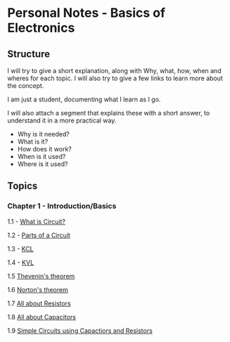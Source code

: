 # Personal Notes - Basics of Electronics 
## Structure
I will try to give a short explanation, along with Why, what, how, when and wheres for each topic. I will also try to give a few links to learn more about the concept. 

I am just a student, documenting what I learn as I go. 

I will also attach a segment that explains these with a short answer, to understand it in a more practical way.
- Why is it needed? 
- What is it?
- How does it work?
- When is it used?
- Where is it used?


## Topics
### Chapter 1 - Introduction/Basics
1.1 - [What is Circuit?](01-Basics/1.1-Circuit.md)

1.2 - [Parts of a Circuit](01-Basics/1.2-Parts.md)

1.3 - [KCL](01-Basics/1.3-KCL.md)

1.4 - [KVL](01-Basics/1.4-KVL.md)

1.5 [Thevenin's theorem](01-Basics/1.5-thevenin.md)

1.6 [Norton's theorem](01-Basics/1.6-norton.md)

1.7 [All about Resistors](01-Basics/1.7-resistors.md)

1.8 [All about Capacitors](01-Basics/1.8-capacitors.md)

1.9 [Simple Circuits using Capactiors and Resistors](01-Basics/1.9-simple.md)